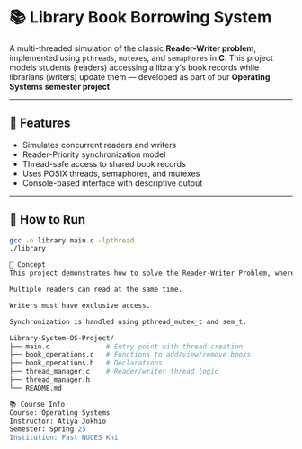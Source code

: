 # 📚 Library Book Borrowing System

A multi-threaded simulation of the classic **Reader-Writer problem**, implemented using `pthreads`, `mutexes`, and `semaphores` in **C**. This project models students (readers) accessing a library's book records while librarians (writers) update them — developed as part of our **Operating Systems semester project**.

---

## 🔧 Features

- Simulates concurrent readers and writers
- Reader-Priority synchronization model
- Thread-safe access to shared book records
- Uses POSIX threads, semaphores, and mutexes
- Console-based interface with descriptive output

---

## 🚀 How to Run

```bash
gcc -o library main.c -lpthread
./library

🧠 Concept
This project demonstrates how to solve the Reader-Writer Problem, where:

Multiple readers can read at the same time.

Writers must have exclusive access.

Synchronization is handled using pthread_mutex_t and sem_t.

Library-System-OS-Project/
├── main.c              # Entry point with thread creation
├── book_operations.c   # Functions to add/view/remove books
├── book_operations.h   # Declarations
├── thread_manager.c    # Reader/writer thread logic
├── thread_manager.h
└── README.md

📚 Course Info
Course: Operating Systems
Instructor: Atiya Jokhio
Semester: Spring'25
Institution: Fast NUCES Khi
